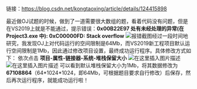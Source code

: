 链接：https://blog.csdn.net/kongtaoxing/article/details/124415898

最近做OJ试题的时候，做到了一道需要很大数组的题，看着代码没有问题，但是在VS2019上就是不能通过，提示错误：**0x00B22E97 处有未经处理的异常(在 Project3.exe 中): 0xC00000FD: Stack overflow** ![报错截图](https://img-blog.csdnimg.cn/21c6a2788d31460abfe9183b8436a7e6.png?x-oss-process=image/watermark,type_d3F5LXplbmhlaQ,shadow_50,text_Q1NETiBA5rab6KGM,size_20,color_FFFFFF,t_70,g_se,x_16)经过一段时间地研究，我发现OJ上对代码运行的空间限制是64Mb，而VS2019新工程项目默认运行空间限制是1Mb，因此通过修改项目设置，最终成功运行程序。具体修改方式如下：
依次点击 **项目-属性-链接器-系统-堆栈保留大小**
![在这里插入图片描述](https://img-blog.csdnimg.cn/ab68292735c9411eb2d1ef01416edf23.png?x-oss-process=image/watermark,type_d3F5LXplbmhlaQ,shadow_50,text_Q1NETiBA5rab6KGM,size_20,color_FFFFFF,t_70,g_se,x_16)
![在这里插入图片描述](https://img-blog.csdnimg.cn/e99552b2404a487380ffaf99d363eadb.png?x-oss-process=image/watermark,type_d3F5LXplbmhlaQ,shadow_50,text_Q1NETiBA5rab6KGM,size_20,color_FFFFFF,t_70,g_se,x_16)
可以看到默认堆栈保留大小为1Mb，将其数据修改为**67108864**（64\*1024*1024，即64Mb，可根据题目要求自行修改）后保存，然后再次运行程序，就能成功运行啦！
